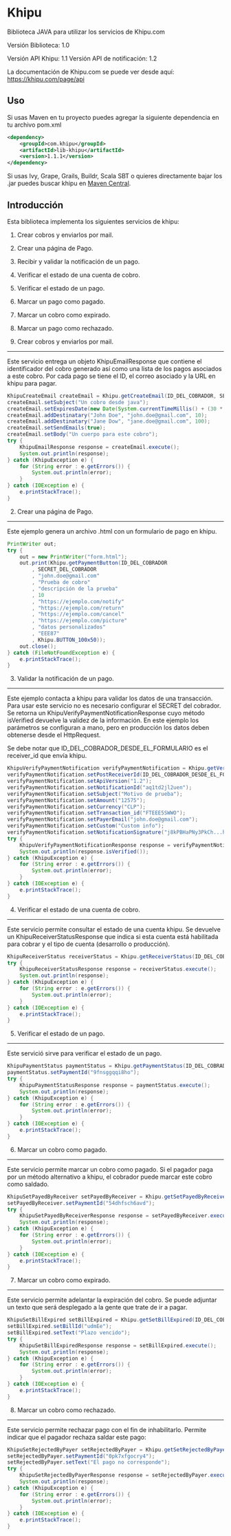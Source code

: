 Khipu
=====


Biblioteca JAVA para utilizar los servicios de Khipu.com

Versión Biblioteca: 1.0

Versión API Khipu: 1.1 
Versión API de notificación: 1.2

La documentación de Khipu.com se puede ver desde aquí:
https://khipu.com/page/api

Uso
---

Si usas Maven en tu proyecto puedes agregar la siguiente dependencia en tu archivo pom.xml

```XML
<dependency>
    <groupId>com.khipu</groupId>
    <artifactId>lib-khipu</artifactId>
    <version>1.1.1</version>
</dependency>
```

Si usas Ivy, Grape, Grails, Buildr, Scala SBT o quieres directamente bajar los .jar puedes buscar khipu en <a href="http://search.maven.org/#search%7Cga%7C1%7Ca%3A%22lib-khipu%22">Maven Central</a>.


Introducción
------------

Esta biblioteca implementa los siguientes servicios de khipu:


1) Crear cobros y enviarlos por mail.
2) Crear una página de Pago.
3) Recibir y validar la notificación de un pago.
4) Verificar el estado de una cuenta de cobro.
5) Verificar el estado de un pago.
6) Marcar un pago como pagado.
7) Marcar un cobro como expirado.
8) Marcar un pago como rechazado.


1) Crear cobros y enviarlos por mail.
------------------------------------

Este servicio entrega un objeto KhipuEmailResponse que contiene el identificador
del cobro generado así como una lista de los pagos asociados a este cobro. Por cada 
pago se tiene el ID, el correo asociado y la URL en khipu para pagar.

```Java
KhipuCreateEmail createEmail = Khipu.getCreateEmail(ID_DEL_COBRADOR, SECRET_DEL_COBRADOR);
createEmail.setSubject("Un cobro desde java");
createEmail.setExpiresDate(new Date(System.currentTimeMillis() + (30 * 24 * 60 * 60 * 1000)));
createEmail.addDestinatary("John Doe", "john.doe@gmail.com", 10);
createEmail.addDestinatary("Jane Dow", "jane.doe@gmail.com", 100);
createEmail.setSendEmails(true);
createEmail.setBody("Un cuerpo para este cobro");
try {
	KhipuEmailResponse response = createEmail.execute();
	System.out.println(response);
} catch (KhipuException e) {
	for (String error : e.getErrors()) {
		System.out.println(error);
	}
} catch (IOException e) {
	e.printStackTrace();
}
```



2) Crear una página de Pago.
-----------------------

Este ejemplo genera un archivo .html con un formulario de pago en khipu.

```Java
PrintWriter out;
try {
	out = new PrintWriter("form.html");
	out.print(Khipu.getPaymentButton(ID_DEL_COBRADOR
		, SECRET_DEL_COBRADOR
		, "john.doe@gmail.com"
		, "Prueba de cobro"
		, "descripción de la prueba"
		, 10
		, "https://ejemplo.com/notify"
		, "https://ejemplo.com/return"
		, "https://ejemplo.com/cancel"
		, "https://ejemplo.com/picture"
		, "datos personalizados"
		, "EEE87"
		, Khipu.BUTTON_100x50));
	out.close();
} catch (FileNotFoundException e) {
	e.printStackTrace();
}
```

3) Validar la notificación de un pago.
----------------------------------------------------

Este ejemplo contacta a khipu para validar los datos de una transacción. Para usar
este servicio no es necesario configurar el SECRET del cobrador. Se retorna un
KhipuVerifyPaymentNotificationResponse cuyo método isVerified devuelve la validez de la
información. En este ejemplo los parámetros se configuran a mano, pero en producción los
datos deben obtenerse desde el HttpRequest.

Se debe notar que ID_DEL_COBRADOR_DESDE_EL_FORMULARIO es el receiver_id que envía khipu. 

```Java
KhipuVerifyPaymentNotification verifyPaymentNotification = Khipu.getVerifyPaymentNotification(ID_DEL_COBRADOR);
verifyPaymentNotification.setPostReceiverId(ID_DEL_COBRADOR_DESDE_EL_FORMULARIO);
verifyPaymentNotification.setApiVersion("1.2");
verifyPaymentNotification.setNotificationId("aq1td2jl2uen");
verifyPaymentNotification.setSubject("Motivo de prueba");
verifyPaymentNotification.setAmount("12575");
verifyPaymentNotification.setCurrency("CLP");
verifyPaymentNotification.setTransaction_id("FTEEE5SWWO");
verifyPaymentNotification.setPayerEmail("john.doe@gmail.com");
verifyPaymentNotification.setCustom("Custom info");
verifyPaymentNotification.setNotificationSignature("j8kPBHaPNy3PkCh...hhLvQbenpGjA==");
try {
	KhipuVerifyPaymentNotificationResponse response = verifyPaymentNotification.execute();
	System.out.println(response.isVerified());
} catch (KhipuException e) {
	for (String error : e.getErrors()) {
		System.out.println(error);
	}
} catch (IOException e) {
	e.printStackTrace();
}
```


4) Verificar el estado de una cuenta de cobro.
---------------------------------------

Este servicio permite consultar el estado de una cuenta khipu. Se devuelve un 
KhipuReceiverStatusResponse que indica si esta cuenta está habilitada para cobrar
y el tipo de cuenta (desarrollo o producción).

```Java
KhipuReceiverStatus receiverStatus = Khipu.getReceiverStatus(ID_DEL_COBRADOR, SECRET_DEL_COBRADOR);
try {
	KhipuReceiverStatusResponse response = receiverStatus.execute();
	System.out.println(response);
} catch (KhipuException e) {
	for (String error : e.getErrors()) {
		System.out.println(error);
	}
} catch (IOException e) {
	e.printStackTrace();
}
```

5) Verificar el estado de un pago.
-------------------------------

Este servició sirve para verificar el estado de un pago.

```Java
KhipuPaymentStatus paymentStatus = Khipu.getPaymentStatus(ID_DEL_COBRADOR, SECRET_DEL_COBRADOR);
paymentStatus.setPaymentId("9fnsggqqi8ho");
try {
	KhipuPaymentStatusResponse response = paymentStatus.execute();
	System.out.println(response);
} catch (KhipuException e) {
	for (String error : e.getErrors()) {
		System.out.println(error);
	}
} catch (IOException e) {
	e.printStackTrace();
} 
```

6) Marcar un cobro como pagado.
-------------------------------

Este servicio permite marcar un cobro como pagado. Si el pagador
paga por un método alternativo a khipu, el cobrador puede marcar 
este cobro como saldado.

```Java
KhipuSetPayedByReceiver setPayedByReceiver = Khipu.getSetPayedByReceiver(ID_DEL_COBRADOR, SECRET_DEL_COBRADOR);
setPayedByReceiver.setPaymentId("54dhfsch6avd");
try {
	KhipuSetPayedByReceiverResponse response = setPayedByReceiver.execute();
	System.out.println(response);
} catch (KhipuException e) {
	for (String error : e.getErrors()) {
		System.out.println(error);
	}
} catch (IOException e) {
	e.printStackTrace();
}
```

7) Marcar un cobro como expirado.
-------------------------------

Este servicio permite adelantar la expiración del cobro. Se puede adjuntar un texto
que será desplegado a la gente que trate de ir a pagar. 

```Java
KhipuSetBillExpired setBillExpired = Khipu.getSetBillExpired(ID_DEL_COBRADOR, SECRET_DEL_COBRADOR);
setBillExpired.setBillId("udmEe");
setBillExpired.setText("Plazo vencido");
try {
	KhipuSetBillExpiredResponse response = setBillExpired.execute();
	System.out.println(response);
} catch (KhipuException e) {
	for (String error : e.getErrors()) {
		System.out.println(error);
	}
} catch (IOException e) {
	e.printStackTrace();
}
```


8) Marcar un cobro como rechazado.
----------------------------------

Este servicio permite rechazar pago con el fin de inhabilitarlo. Permite indicar que el 
pagador rechaza saldar este pago:

```Java
KhipuSetRejectedByPayer setRejectedByPayer = Khipu.getSetRejectedByPayer(ID_DEL_COBRADOR, SECRET_DEL_COBRADOR);
setRejectedByPayer.setPaymentId("0pk7xfgocry4");
setRejectedByPayer.setText("El pago no corresponde");
try {
	KhipuSetRejectedByPayerResponse response = setRejectedByPayer.execute();
	System.out.println(response);
} catch (KhipuException e) {
	for (String error : e.getErrors()) {
		System.out.println(error);
	}
} catch (IOException e) {
	e.printStackTrace();
}
```

